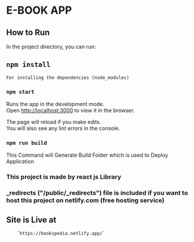# E-BOOK APP

## How to Run

In the project directory, you can run:

## `npm install`

    For installing the dependencies (node_modules)

### `npm start`

Runs the app in the development mode.<br />
Open [http://localhost:3000](http://localhost:3000) to view it in the browser.

The page will reload if you make edits.<br />
You will also see any lint errors in the console.

### `npm run build`

This Command will Generate Build Folder which is used to Deploy Application

### This project is made by react js Library

### \_redirects ("/public/\_redirects") file is included if you want to host this project on netlify.com (free hosting service)

## Site is Live at

        `https://bookspedia.netlify.app/`
